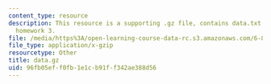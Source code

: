 ```yaml
---
content_type: resource
description: This resource is a supporting .gz file, contains data.txt file for the
  homework 3.
file: /media/https%3A/open-learning-course-data-rc.s3.amazonaws.com/6-864-advanced-natural-language-processing-fall-2005/96fb05eff0fb1e1cb91ff342ae388d56_data.gz
file_type: application/x-gzip
resourcetype: Other
title: data.gz
uid: 96fb05ef-f0fb-1e1c-b91f-f342ae388d56
---
```

